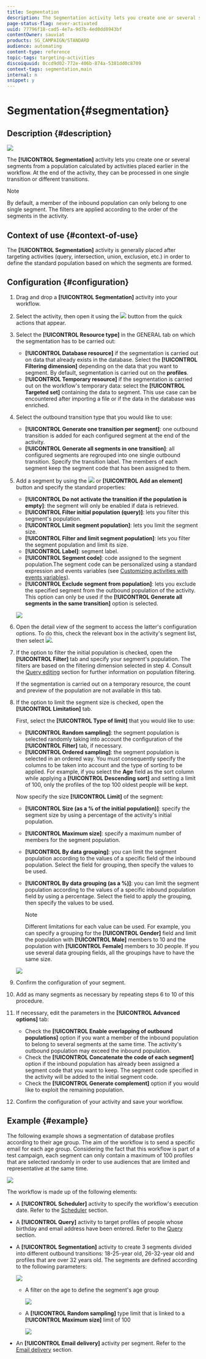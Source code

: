 ```yaml
---
title: Segmentation
description: The Segmentation activity lets you create one or several segments from a population calculated by activities placed earlier in the workflow.
page-status-flag: never-activated
uuid: 77796f18-cad5-4e7a-9d7b-4ed0dd8943bf
contentOwner: sauviat
products: SG_CAMPAIGN/STANDARD
audience: automating
content-type: reference
topic-tags: targeting-activities
discoiquuid: 0ccd9d02-772e-406b-874a-5381dd0c8709
context-tags: segmentation,main
internal: n
snippet: y
---
```


# Segmentation{#segmentation}

## Description {#description}

![](assets/segmentation.png)

The **[!UICONTROL Segmentation]** activity lets you create one or several segments from a population calculated by activities placed earlier in the workflow. At the end of the activity, they can be processed in one single transition or different transitions.

>[!NOTE]
>
>By default, a member of the inbound population can only belong to one single segment. The filters are applied according to the order of the segments in the activity.

## Context of use {#context-of-use}

The **[!UICONTROL Segmentation]** activity is generally placed after targeting activities (query, intersection, union, exclusion, etc.) in order to define the standard population based on which the segments are formed.

## Configuration {#configuration}

1. Drag and drop a **[!UICONTROL Segmentation]** activity into your workflow.
1. Select the activity, then open it using the ![](assets/edit_darkgrey-24px.png) button from the quick actions that appear.
1. Select the **[!UICONTROL Resource type]** in the GENERAL tab on which the segmentation has to be carried out:

    * **[!UICONTROL Database resource]** if the segmentation is carried out on data that already exists in the database. Select the **[!UICONTROL Filtering dimension]** depending on the data that you want to segment. By default, segmentation is carried out on the **profiles**.
    * **[!UICONTROL Temporary resource]** if the segmentation is carried out on the workflow's temporary data: select the **[!UICONTROL Targeted set]** containing the data to segment. This use case can be encountered after importing a file or if the data in the database was enriched.

1. Select the outbound transition type that you would like to use:

    * **[!UICONTROL Generate one transition per segment]**: one outbound transition is added for each configured segment at the end of the activity.
    * **[!UICONTROL Generate all segments in one transition]**: all configured segments are regrouped into one single outbound transition. Specify the transition label. The members of each segment keep the segment code that has been assigned to them.

1. Add a segment by using the ![](assets/add_darkgrey-24px.png) or **[!UICONTROL Add an element]** button and specify the standard properties:

    * **[!UICONTROL Do not activate the transition if the population is empty]**: the segment will only be enabled if data is retrieved.
    * **[!UICONTROL Filter initial population (query)]**: lets you filter this segment's population.
    * **[!UICONTROL Limit segment population]**: lets you limit the segment size.
    * **[!UICONTROL Filter and limit segment population]**: lets you filter the segment population and limit its size.
    * **[!UICONTROL Label]**: segment label.
    * **[!UICONTROL Segment code]**: code assigned to the segment population.The segment code can be personalized using a standard expression and events variables (see [Customizing activities with events variables](../../automating/using/calling-a-workflow-with-external-parameters.md#customizing-activities-with-events-variables)).
    * **[!UICONTROL Exclude segment from population]**: lets you exclude the specified segment from the outbound population of the activity. This option can only be used if the **[!UICONTROL Generate all segments in the same transition]** option is selected.

   ![](assets/wkf_segment_new_segment.png)

1. Open the detail view of the segment to access the latter's configuration options. To do this, check the relevant box in the activity's segment list, then select ![](assets/wkf_segment_parameters_24px.png).
1. If the option to filter the initial population is checked, open the **[!UICONTROL Filter]** tab and specify your segment's population. The filters are based on the filtering dimension selected in step 4. Consult the [Query editing](../../automating/using/editing-queries.md) section for further information on population filtering.

   If the segmentation is carried out on a temporary resource, the count and preview of the population are not available in this tab.

1. If the option to limit the segment size is checked, open the **[!UICONTROL Limitation]** tab.

   First, select the **[!UICONTROL Type of limit]** that you would like to use:

    * **[!UICONTROL Random sampling]**: the segment population is selected randomly taking into account the configuration of the **[!UICONTROL Filter]** tab, if necessary.
    * **[!UICONTROL Ordered sampling]**: the segment population is selected in an ordered way. You must consequently specify the columns to be taken into account and the type of sorting to be applied. For example, if you select the **Age** field as the sort column while applying a **[!UICONTROL Descending sort]** and setting a limit of 100, only the profiles of the top 100 oldest people will be kept.

   Now specify the size **[!UICONTROL Limit]** of the segment:

    * **[!UICONTROL Size (as a % of the initial population)]**: specify the segment size by using a percentage of the activity's initial population.
    * **[!UICONTROL Maximum size]**: specify a maximum number of members for the segment population.
    * **[!UICONTROL By data grouping]**: you can limit the segment population according to the values of a specific field of the inbound population. Select the field for grouping, then specify the values to be used.
    * **[!UICONTROL By data grouping (as a %)]**: you can limit the segment population according to the values of a specific inbound population field by using a percentage. Select the field to apply the grouping, then specify the values to be used.

      >[!NOTE]
      >
      >Different limitations for each value can be used. For example, you can specify a grouping for the **[!UICONTROL Gender]** field and limit the population with **[!UICONTROL Male]** members to 10 and the population with **[!UICONTROL Female]** members to 30 people. If you use several data grouping fields, all the groupings have to have the same size.

   ![](assets/wkf_segment_limit_by_grouping.png)

1. Confirm the configuration of your segment.
1. Add as many segments as necessary by repeating steps 6 to 10 of this procedure.
1. If necessary, edit the parameters in the **[!UICONTROL Advanced options]** tab:

    * Check the **[!UICONTROL Enable overlapping of outbound populations]** option if you want a member of the inbound population to belong to several segments at the same time. The activity's outbound population may exceed the inbound population.
    * Check the **[!UICONTROL Concatenate the code of each segment]** option if the inbound population has already been assigned a segment code that you want to keep. The segment code specified in the activity will be added to the initial segment code.
    * Check the **[!UICONTROL Generate complement]** option if you would like to exploit the remaining population.

1. Confirm the configuration of your activity and save your workflow.

## Example {#example}

The following example shows a segmentation of database profiles according to their age group. The aim of the workflow is to send a specific email for each age group. Considering the fact that this workflow is part of a test campaign, each segment can only contain a maximum of 100 profiles that are selected randomly in order to use audiences that are limited and representative at the same time.

![](assets/wkf_segment_example_4.png)

The workflow is made up of the following elements:

* A **[!UICONTROL Scheduler]** activity to specify the workflow's execution date. Refer to the [Scheduler](../../automating/using/scheduler.md) section.
* A **[!UICONTROL Query]** activity to target profiles of people whose birthday and email address have been entered. Refer to the [Query](../../automating/using/query.md) section.
* A **[!UICONTROL Segmentation]** activity to create 3 segments divided into different outbound transitions: 18-25-year old, 26-32-year old and profiles that are over 32 years old. The segments are defined according to the following parameters:

  ![](assets/wkf_segment_example_3.png)

    * A filter on the age to define the segment's age group
    
      ![](assets/wkf_segment_new_segment.png)

    * A **[!UICONTROL Random sampling]** type limit that is linked to a **[!UICONTROL Maximum size]** limit of 100
    
      ![](assets/wkf_segment_example_1.png)

* An **[!UICONTROL Email delivery]** activity per segment. Refer to the [Email delivery](../../automating/using/email-delivery.md) section.

